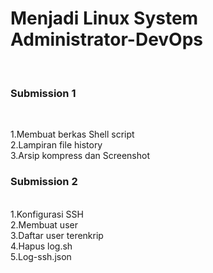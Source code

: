 <H1>Menjadi Linux System Administrator-DevOps</H1><br>

<H3>Submission 1</H3><br>

1.Membuat berkas Shell script <br>
2.Lampiran file history <br>
3.Arsip kompress dan Screenshot<br>


<H3>Submission 2</H3><br>
1.Konfigurasi SSH <br>
2.Membuat user<br>
3.Daftar user terenkrip<br>
4.Hapus log.sh<br>
5.Log-ssh.json